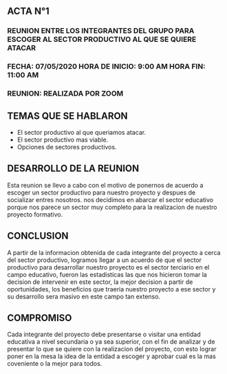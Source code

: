 ##		**ACTA N°1**

### REUNION ENTRE LOS INTEGRANTES DEL GRUPO PARA ESCOGER AL SECTOR PRODUCTIVO AL QUE SE QUIERE ATACAR

### FECHA: 07/05/2020  HORA DE INICIO: 9:00 AM  HORA FIN: 11:00 AM

### REUNION: REALIZADA POR ZOOM 

## **TEMAS QUE SE HABLARON**
- El sector productivo al que queriamos atacar.
- El sector productivo mas viable.
- Opciones de sectores productivos.

## **DESARROLLO DE LA REUNION**

Esta reunion se llevo a cabo con el motivo de ponernos de acuerdo a escoger un sector productivo para nuestro proyecto y despues de socializar entres nosotros. nos decidimos en abarcar el sector educativo porque nos parece un sector muy completo para la realizacion de nuestro proyecto formativo.

## **CONCLUSION**

A partir de la informacion obtenida de cada integrante del proyecto a cerca del sector productivo, logramos llegar a un acuerdo de que el sector productivo para desarrollar nuestro proyecto es el sector terciario en el campo educativo, fueron las estadisticas las que nos hicieron tomar la decision de intervenir en este sector, la mejor decision a partir de oportunidades, los beneficios que traeria nuestro proyecto a ese sector y su desarrollo sera masivo en este campo tan extenso.

## **COMPROMISO**

Cada integrante del proyecto debe presentarse o visitar una entidad educativa a nivel secundaria o ya sea superior, con el fin  de analizar y de presentar lo que se quiere con la realizacion del proyecto, con esto lograr poner en la mesa  la idea de la entidad a escoger y aprobar cual es la mas coveniente o la mejor para todos.
